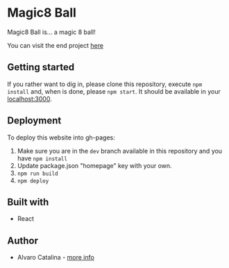 # Magic8 Ball

Magic8 Ball is... a magic 8 ball!

You can visit the end project [here](https://acatalina.github.io/magic8-ball/)

## Getting started

 If you rather want to dig in, please clone this repository, execute ```npm install``` and, when is done, please ```npm start```. It should be available in your [localhost:3000](http://localhost:3000).
 
## Deployment

To deploy this website into gh-pages: 

1. Make sure you are in the ```dev``` branch available in this repository and you have ```npm install```
2. Update package.json "homepage" key with your own.
3. ```npm run build```
4. ```npm deploy```

## Built with

* React

## Author

* Alvaro Catalina - [more info](https://acatalina.github.io/portfolio)
